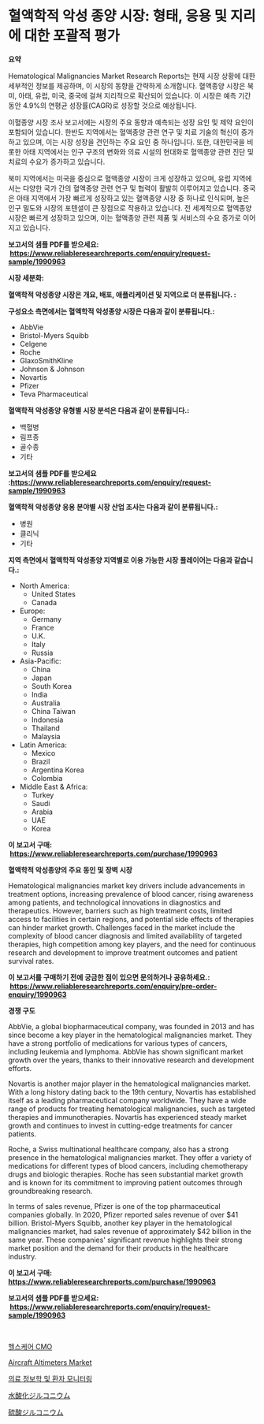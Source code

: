 <p><h1>혈액학적 악성 종양 시장: 형태, 응용 및 지리에 대한 포괄적 평가</h1></p><p><strong>요약</strong></p>
<p><p>Hematological Malignancies Market Research Reports는 현재 시장 상황에 대한 세부적인 정보를 제공하며, 이 시장의 동향을 간략하게 소개합니다. 혈액종양 시장은 북미, 아태, 유럽, 미국, 중국에 걸쳐 지리적으로 확산되어 있습니다. 이 시장은 예측 기간 동안 4.9%의 연평균 성장률(CAGR)로 성장할 것으로 예상됩니다.</p><p>이혈종양 시장 조사 보고서에는 시장의 주요 동향과 예측되는 성장 요인 및 제약 요인이 포함되어 있습니다. 한반도 지역에서는 혈액종양 관련 연구 및 치료 기술의 혁신이 증가하고 있으며, 이는 시장 성장을 견인하는 주요 요인 중 하나입니다. 또한, 대한민국을 비롯한 아태 지역에서는 인구 구조의 변화와 의료 시설의 현대화로 혈액종양 관련 진단 및 치료의 수요가 증가하고 있습니다.</p><p>북미 지역에서는 미국을 중심으로 혈액종양 시장이 크게 성장하고 있으며, 유럽 지역에서는 다양한 국가 간의 혈액종양 관련 연구 및 협력이 활발히 이루어지고 있습니다. 중국은 아태 지역에서 가장 빠르게 성장하고 있는 혈액종양 시장 중 하나로 인식되며, 높은 인구 밀도와 시장의 포텐셜이 큰 장점으로 작용하고 있습니다. 전 세계적으로 혈액종양 시장은 빠르게 성장하고 있으며, 이는 혈액종양 관련 제품 및 서비스의 수요 증가로 이어지고 있습니다.</p></p>
<p><strong>보고서의 샘플 PDF를 받으세요: &nbsp;<a href="https://www.reliableresearchreports.com/enquiry/request-sample/1990963">https://www.reliableresearchreports.com/enquiry/request-sample/1990963</a></strong></p>
<p><strong>시장 세분화:</strong></p>
<p><strong> 혈액학적 악성종양 시장은 개요, 배포, 애플리케이션 및 지역으로 더 분류됩니다. :</strong></p>
<p><strong>구성요소 측면에서는 혈액학적 악성종양 시장은 다음과 같이 분류됩니다.:</strong></p>
<p><ul><li>AbbVie</li><li>Bristol-Myers Squibb</li><li>Celgene</li><li>Roche</li><li>GlaxoSmithKline</li><li>Johnson & Johnson</li><li>Novartis</li><li>Pfizer</li><li>Teva Pharmaceutical</li></ul></p>
<p><strong> 혈액학적 악성종양 유형별 시장 분석은 다음과 같이 분류됩니다.:</strong></p>
<p><ul><li>백혈병</li><li>림프종</li><li>골수종</li><li>기타</li></ul></p>
<p><strong>보고서의 샘플 PDF를 받으세요 :<a href="https://www.reliableresearchreports.com/enquiry/request-sample/1990963">https://www.reliableresearchreports.com/enquiry/request-sample/1990963</a></strong></p>
<p><strong> 혈액학적 악성종양 응용 분야별 시장 산업 조사는 다음과 같이 분류됩니다.:</strong></p>
<p><ul><li>병원</li><li>클리닉</li><li>기타</li></ul></p>
<p><strong>지역 측면에서 혈액학적 악성종양 지역별로 이용 가능한 시장 플레이어는 다음과 같습니다.:</strong></p>
<p><ul>
    <li>
        North America:
        <ul>
            <li>United States</li>
            <li>Canada</li>
        </ul>
    </li>
    <li>
        Europe:
        <ul>
            <li>Germany</li>
            <li>France</li>
            <li>U.K.</li>
            <li>Italy</li>
            <li>Russia</li>
        </ul>
    </li>
    <li>
        Asia-Pacific:
        <ul>
            <li>China</li>
            <li>Japan</li>
            <li>South Korea</li>
            <li>India</li>
            <li>Australia</li>
            <li>China Taiwan</li>
            <li>Indonesia</li>
            <li>Thailand</li>
            <li>Malaysia</li>
        </ul>
    </li>
    <li>
        Latin America:
        <ul>
            <li>Mexico</li>
            <li>Brazil</li>
            <li>Argentina Korea</li>
            <li>Colombia</li>
        </ul>
    </li>
    <li>
        Middle East & Africa:
        <ul>
            <li>Turkey</li>
            <li>Saudi</li>
            <li>Arabia</li>
            <li>UAE</li>
            <li>Korea</li>
        </ul>
    </li>
    </ul></p>
<p><strong>이 보고서 구매: &nbsp;<a href="https://www.reliableresearchreports.com/purchase/1990963">https://www.reliableresearchreports.com/purchase/1990963</a></strong></p>
<p><strong>혈액학적 악성종양의 주요 동인 및 장벽 시장</strong></p>
<p><p>Hematological malignancies market key drivers include advancements in treatment options, increasing prevalence of blood cancer, rising awareness among patients, and technological innovations in diagnostics and therapeutics. However, barriers such as high treatment costs, limited access to facilities in certain regions, and potential side effects of therapies can hinder market growth. Challenges faced in the market include the complexity of blood cancer diagnosis and limited availability of targeted therapies, high competition among key players, and the need for continuous research and development to improve treatment outcomes and patient survival rates.</p></p>
<p><strong>이 보고서를 구매하기 전에 궁금한 점이 있으면 문의하거나 공유하세요.: &nbsp;<a href="https://www.reliableresearchreports.com/enquiry/pre-order-enquiry/1990963">https://www.reliableresearchreports.com/enquiry/pre-order-enquiry/1990963</a></strong></p>
<p><strong>경쟁 구도</strong></p>
<p><p>AbbVie, a global biopharmaceutical company, was founded in 2013 and has since become a key player in the hematological malignancies market. They have a strong portfolio of medications for various types of cancers, including leukemia and lymphoma. AbbVie has shown significant market growth over the years, thanks to their innovative research and development efforts.</p><p>Novartis is another major player in the hematological malignancies market. With a long history dating back to the 19th century, Novartis has established itself as a leading pharmaceutical company worldwide. They have a wide range of products for treating hematological malignancies, such as targeted therapies and immunotherapies. Novartis has experienced steady market growth and continues to invest in cutting-edge treatments for cancer patients.</p><p>Roche, a Swiss multinational healthcare company, also has a strong presence in the hematological malignancies market. They offer a variety of medications for different types of blood cancers, including chemotherapy drugs and biologic therapies. Roche has seen substantial market growth and is known for its commitment to improving patient outcomes through groundbreaking research.</p><p>In terms of sales revenue, Pfizer is one of the top pharmaceutical companies globally. In 2020, Pfizer reported sales revenue of over $41 billion. Bristol-Myers Squibb, another key player in the hematological malignancies market, had sales revenue of approximately $42 billion in the same year. These companies' significant revenue highlights their strong market position and the demand for their products in the healthcare industry.</p></p>
<p><strong>이 보고서 구매: &nbsp; <a href="https://www.reliableresearchreports.com/purchase/1990963">https://www.reliableresearchreports.com/purchase/1990963</a></strong></p>
<p><strong>보고서의 샘플 PDF를 받으세요: &nbsp;<a href="https://www.reliableresearchreports.com/enquiry/request-sample/1990963">https://www.reliableresearchreports.com/enquiry/request-sample/1990963</a></strong><strong></strong></p>
<p>&nbsp;</p>
<p><p><a href="https://github.com/vsoq0zknh59/Market-Research-Report-List-1/blob/main/70331168388.md">헬스케어 CMO</a></p><p><a href="https://issuu.com/reportprime-2/docs/aircraft-altimeters-market-size-2030.pptx">Aircraft Altimeters Market</a></p><p><a href="https://github.com/Tristiarton768456/Market-Research-Report-List-1/blob/main/42278338389.md">의료 정보학 및 환자 모니터링</a></p><p><a href="https://github.com/bevdtkn4419963/Market-Research-Report-List-1/blob/main/43737979231.md">水酸化ジルコニウム</a></p><p><a href="https://github.com/MosesSpinka1914/Market-Research-Report-List-1/blob/main/62758449232.md">硫酸ジルコニウム</a></p></p>